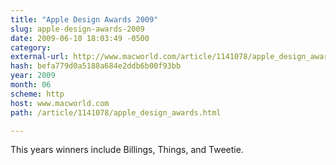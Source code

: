 ```yaml
---
title: "Apple Design Awards 2009"
slug: apple-design-awards-2009
date: 2009-06-10 18:03:49 -0500
category: 
external-url: http://www.macworld.com/article/1141078/apple_design_awards.html
hash: befa779d0a5188a684e2ddb6b00f93bb
year: 2009
month: 06
scheme: http
host: www.macworld.com
path: /article/1141078/apple_design_awards.html

---
```


This years winners include Billings, Things, and Tweetie.

